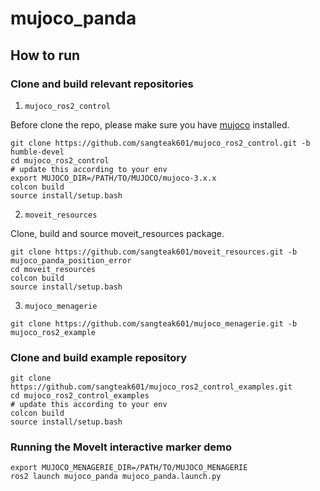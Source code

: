 # mujoco_panda

## How to run

### Clone and build relevant repositories

1. `mujoco_ros2_control`

Before clone the repo, please make sure you have [mujoco](https://github.com/google-deepmind/mujoco/releases) installed.
```
git clone https://github.com/sangteak601/mujoco_ros2_control.git -b humble-devel
cd mujoco_ros2_control
# update this according to your env
export MUJOCO_DIR=/PATH/TO/MUJOCO/mujoco-3.x.x
colcon build
source install/setup.bash
```

2. `moveit_resources`

Clone, build and source moveit_resources package.
```
git clone https://github.com/sangteak601/moveit_resources.git -b mujoco_panda_position_error
cd moveit_resources
colcon build
source install/setup.bash
```

3. `mujoco_menagerie`

```
git clone https://github.com/sangteak601/mujoco_menagerie.git -b mujoco_ros2_example
```

### Clone and build example repository
```
git clone https://github.com/sangteak601/mujoco_ros2_control_examples.git
cd mujoco_ros2_control_examples
# update this according to your env
colcon build
source install/setup.bash
```

### Running the MoveIt interactive marker demo
```
export MUJOCO_MENAGERIE_DIR=/PATH/TO/MUJOCO_MENAGERIE
ros2 launch mujoco_panda mujoco_panda.launch.py
```